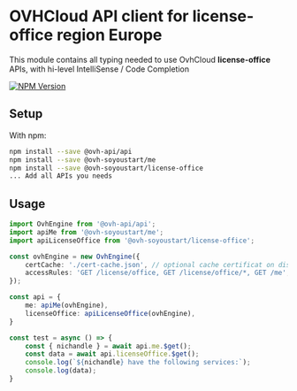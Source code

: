 # OVHCloud API client for **license-office** region Europe

This module contains all typing needed to use OvhCloud **license-office** APIs, with hi-level IntelliSense / Code Completion

[![NPM Version](https://img.shields.io/npm/v/@ovh-soyoustart/license-office.svg?style=flat)](https://www.npmjs.org/package/@ovh-soyoustart/license-office)

## Setup

With npm:

```bash
npm install --save @ovh-api/api
npm install --save @ovh-soyoustart/me
npm install --save @ovh-soyoustart/license-office
... Add all APIs you needs
```

## Usage

```typescript
import OvhEngine from '@ovh-api/api';
import apiMe from '@ovh-soyoustart/me';
import apiLicenseOffice from '@ovh-soyoustart/license-office';

const ovhEngine = new OvhEngine({ 
    certCache: './cert-cache.json', // optional cache certificat on disk.
    accessRules: 'GET /license/office, GET /license/office/*, GET /me', // optional limit the requested privileges.
});

const api = {
    me: apiMe(ovhEngine),
    licenseOffice: apiLicenseOffice(ovhEngine),
}

const test = async () => {
    const { nichandle } = await api.me.$get();
    const data = await api.licenseOffice.$get();
    console.log(`${nichandle} have the following services:`);
    console.log(data);
}
```

